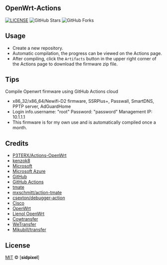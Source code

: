 ## OpenWrt-Actions

[![LICENSE](https://img.shields.io/github/license/mashape/apistatus.svg?style=flat-square&label=LICENSE)](https://github.com/sidpixel/lede/blob/master/LICENSE)
![GitHub Stars](https://img.shields.io/github/stars/sidpixel/lede.svg?style=flat-square&label=Stars&logo=github)
![GitHub Forks](https://img.shields.io/github/forks/sidpixel/lede.svg?style=flat-square&label=Forks&logo=github)

## Usage 

- Create a new repository.
- Automatic compilation, the progress can be viewed on the Actions page.
- After compiling, click the `Artifacts` button in the upper right corner of the Actions page to download the firmware zip file.


## Tips

Compile Openwrt firmware using GitHub Actions cloud

- x86_32/x86_64/Newifi-D2 firmware, SSRPlus+, Passwall, SmartDNS, PPTP server, AdGuardHome
- Login info.username: "root" Password: "password" Management IP: 10.1.1.1
- This firmware is for my own use and is automatically compiled once a month.


## Credits
- [P3TERX/Actions-OpenWrt](https://github.com/P3TERX/Actions-OpenWrt)
- [kenzok8](https://github.com/kenzok8)
- [Microsoft](https://www.microsoft.com)
- [Microsoft Azure](https://azure.microsoft.com)
- [GitHub](https://github.com)
- [GitHub Actions](https://github.com/features/actions)
- [tmate](https://github.com/tmate-io/tmate)
- [mxschmitt/action-tmate](https://github.com/mxschmitt/action-tmate)
- [csexton/debugger-action](https://github.com/csexton/debugger-action)
- [Cisco](https://www.cisco.com/)
- [OpenWrt](https://github.com/openwrt/openwrt)
- [Lienol OpenWrt](https://github.com/Lienol/openwrt)
- [Cowtransfer](https://cowtransfer.com)
- [WeTransfer](https://wetransfer.com/)
- [Mikubill/transfer](https://github.com/Mikubill/transfer)

## License

[MIT](https://github.com/sidpixel/lede/blob/main/LICENSE) © [**sidpixel**]
